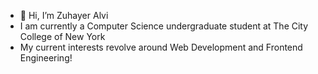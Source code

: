 - 👋 Hi, I’m Zuhayer Alvi 
- I am currently a Computer Science undergraduate student at The City College of New York
- My current interests revolve around Web Development and Frontend Engineering!  

<!---
azuhayer/azuhayer is a ✨ special ✨ repository because its `README.md` (this file) appears on your GitHub profile.
You can click the Preview link to take a look at your changes.
--->
